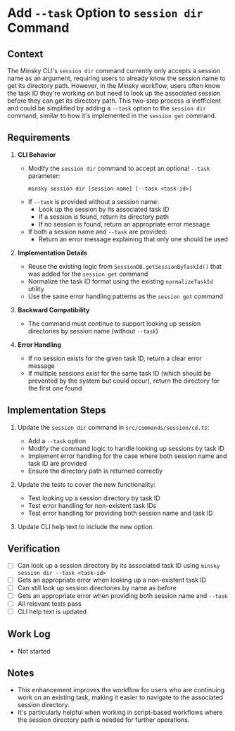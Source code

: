 # Add `--task` Option to `session dir` Command

## Context

The Minsky CLI's `session dir` command currently only accepts a session name as an argument, requiring users to already know the session name to get its directory path. However, in the Minsky workflow, users often know the task ID they're working on but need to look up the associated session before they can get its directory path. This two-step process is inefficient and could be simplified by adding a `--task` option to the `session dir` command, similar to how it's implemented in the `session get` command.

## Requirements

1. **CLI Behavior**

   - Modify the `session dir` command to accept an optional `--task` parameter:
     ```
     minsky session dir [session-name] [--task <task-id>]
     ```
   - If `--task` is provided without a session name:
     - Look up the session by its associated task ID
     - If a session is found, return its directory path
     - If no session is found, return an appropriate error message
   - If both a session name and `--task` are provided:
     - Return an error message explaining that only one should be used

2. **Implementation Details**

   - Reuse the existing logic from `SessionDB.getSessionByTaskId()` that was added for the `session get` command
   - Normalize the task ID format using the existing `normalizeTaskId` utility
   - Use the same error handling patterns as the `session get` command

3. **Backward Compatibility**

   - The command must continue to support looking up session directories by session name (without `--task`)

4. **Error Handling**
   - If no session exists for the given task ID, return a clear error message
   - If multiple sessions exist for the same task ID (which should be prevented by the system but could occur), return the directory for the first one found

## Implementation Steps

1. Update the `session dir` command in `src/commands/session/cd.ts`:

   - Add a `--task` option
   - Modify the command logic to handle looking up sessions by task ID
   - Implement error handling for the case where both session name and task ID are provided
   - Ensure the directory path is returned correctly

2. Update the tests to cover the new functionality:

   - Test looking up a session directory by task ID
   - Test error handling for non-existent task IDs
   - Test error handling for providing both session name and task ID

3. Update CLI help text to include the new option.

## Verification

- [ ] Can look up a session directory by its associated task ID using `minsky session dir --task <task-id>`
- [ ] Gets an appropriate error when looking up a non-existent task ID
- [ ] Can still look up session directories by name as before
- [ ] Gets an appropriate error when providing both session name and `--task`
- [ ] All relevant tests pass
- [ ] CLI help text is updated

## Work Log

- Not started

## Notes

- This enhancement improves the workflow for users who are continuing work on an existing task, making it easier to navigate to the associated session directory.
- It's particularly helpful when working in script-based workflows where the session directory path is needed for further operations.
